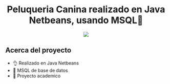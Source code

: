<h1 align="center">Peluqueria Canina realizado en Java Netbeans, usando MSQL👋</h1>
<p align="center">
  <img src="https://i.imgur.com/RxsHDVZ.png">
</p>

## Acerca del proyecto

- 👌 Realizado en Java Netbeans
- 👻 MSQL de base de datos
- 🥶 Proyecto academico

